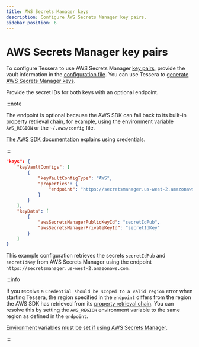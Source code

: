 ```yaml
---
title: AWS Secrets Manager keys
description: Configure AWS Secrets Manager key pairs.
sidebar_position: 6
---
```


# AWS Secrets Manager key pairs

To configure Tessera to use AWS Secrets Manager [key pairs](Overview.md), provide the vault information in the [configuration file](../../../Reference/SampleConfiguration.md#keys). You can use Tessera to [generate AWS Secrets Manager keys](../../Generate-Keys/AWS-Secrets-Manager.md).

Provide the secret IDs for both keys with an optional endpoint.

:::note

The endpoint is optional because the AWS SDK can fall back to its built-in property retrieval chain, for example, using the environment variable `AWS_REGION` or the `~/.aws/config` file.

[The AWS SDK documentation](https://docs.aws.amazon.com/sdk-for-java/v2/developer-guide/credentials.html) explains using credentials.

:::

```json title="AWS Secrets Manager key pair configuration"
"keys": {
    "keyVaultConfigs": [
        {
            "keyVaultConfigType": "AWS",
            "properties": {
                "endpoint": "https://secretsmanager.us-west-2.amazonaws.com"
            }
        }
    ],
    "keyData": [
        {
            "awsSecretsManagerPublicKeyId": "secretIdPub",
            "awsSecretsManagerPrivateKeyId": "secretIdKey"
        }
    ]
}
```

This example configuration retrieves the secrets `secretIdPub` and `secretIdKey` from AWS Secrets Manager using the endpoint `https://secretsmanager.us-west-2.amazonaws.com`.

:::info

If you receive a `Credential should be scoped to a valid region` error when starting Tessera, the region specified in the `endpoint` differs from the region the AWS SDK has retrieved from its [property retrieval chain](https://docs.aws.amazon.com/sdk-for-java/v2/developer-guide/credentials.html). You can resolve this by setting the `AWS_REGION` environment variable to the same region as defined in the `endpoint`.

[Environment variables must be set if using AWS Secrets Manager](../KeyVault/AWS-Secrets-Manager.md).

:::
